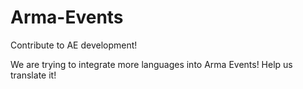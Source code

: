 # Arma-Events
Contribute to AE development!

We are trying to integrate more languages into Arma Events! Help us translate it!
